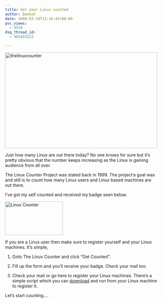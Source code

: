 ```yaml
---
title: Get your Linux counted
author: Danesh
date: 2008-03-29T13:16:43+00:00
pvc_views:
  - 8550
dsq_thread_id:
  - 905493153

---
```

[<img loading="lazy" src="http://farm3.static.flickr.com/2258/2370336745_6d3ae7a618.jpg" alt="thelinuxcounter" border="0" height="313" width="500" />][1]

Just how many Linux are out there today? No one knows for sure but it&#8217;s pretty obvious that the number keeps increasing as the Linux is gaining audience from all over.

The Linux Counter Project was stated back in 1999. The project&#8217;a goal was and still is to count how many Linux users and Linux based machines are out there.

I&#8217;ve got my self counted and received my badge seen below.

[<img loading="lazy" src="http://farm3.static.flickr.com/2420/2371142216_9473647267_o.png" alt="Linux Counter" border="0" height="110" width="190" />][2]

If you are a Linux user then make sure to register yourself and your Linux machines. It&#8217;s simple,

1. Goto The Linux Counter and click &#8220;Get Counted&#8221;.

2. Fill up the form and you&#8217;ll receive your badge. Check your mail too.

3. Check your mail or go here to register your Linux machines. There&#8217;s a simple script which you can [download][3] and run from your Linux machine to register it.

Let&#8217;s start counting&#8230;.

 [1]: http://www.flickr.com/photos/dannyportal/2370336745/ "thelinuxcounter by vwvr9, on Flickr"
 [2]: http://counter.li.org/ "The Linux Counter "
 [3]: http://counter.li.org/scripts/